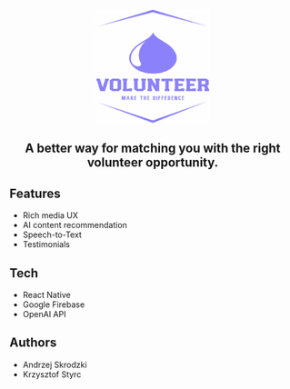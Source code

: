<div align="center">
  <img src="assets/icon.png" title="Optional title" style="display: inline-block; margin: 0 auto; width: 200px"/>
  <h2>A better way for matching you with the right volunteer opportunity.</h2>
</div>

## Features
* Rich media UX
* AI content recommendation
* Speech-to-Text
* Testimonials

## Tech
* React Native
* Google Firebase
* OpenAI API

## Authors
* Andrzej Skrodzki
* Krzysztof Styrc
